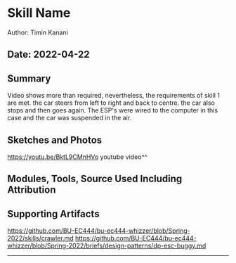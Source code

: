 #  Skill Name

Author: Timin Kanani

Date: 2022-04-22
-----

## Summary
Video shows more than required, nevertheless, the requirements of skill 1 are met. the car steers from left to right and back to centre. the car also stops and then goes again. The ESP's were wired to the computer in this case and the car was suspended in the air.

## Sketches and Photos
https://youtu.be/BktL9CMnHVo
youtube video^^

## Modules, Tools, Source Used Including Attribution


## Supporting Artifacts

https://github.com/BU-EC444/bu-ec444-whizzer/blob/Spring-2022/skills/crawler.md
https://github.com/BU-EC444/bu-ec444-whizzer/blob/Spring-2022/briefs/design-patterns/dp-esc-buggy.md

-----
